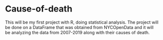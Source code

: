 # Cause-of-death
This will be my first project with R, doing statistical analysis. The project will be done on a DataFrame that was obtained from NYCOpenData and it will be analyzing the data from 2007-2019 along with their causes of death.
